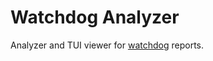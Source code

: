 # Watchdog Analyzer

Analyzer and TUI viewer for [watchdog](https://github.com/daddinuz/watchdog "watchdog") reports.
